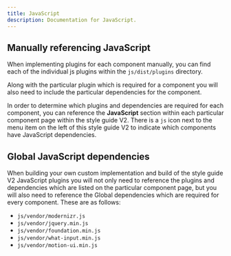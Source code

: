 ```yaml
---
title: JavaScript
description: Documentation for JavaScript.
---
```


## Manually referencing JavaScript

When implementing plugins for each component manually, you can find each of the individual js plugins within the `js/dist/plugins` directory. 

Along with the particular plugin which is required for a component you will also need to include the particular dependencies for the component.

In order to determine which plugins and dependencies are required for each component, you can reference the **JavaScript** section within each particular component page within the style guide V2. There is a `js` icon next to the menu item on the left of this style guide V2 to indicate which components have JavaScript dependencies. 

## Global JavaScript dependencies

When building your own custom implementation and build of the style guide V2 JavaScript plugins you will not only need to reference the plugins and dependencies which are listed on the particular component page, but you will also need to reference the Global dependencies which are required for every component. These are as follows:
 
 - `js/vendor/modernizr.js`
 - `js/vendor/jquery.min.js`
 - `js/vendor/foundation.min.js`
 - `js/vendor/what-input.min.js`
 - `js/vendor/motion-ui.min.js`

